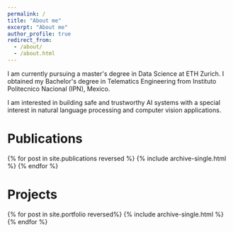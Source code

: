 ```yaml
---
permalink: /
title: "About me"
excerpt: "About me"
author_profile: true
redirect_from: 
  - /about/
  - /about.html
---
```


I am currently pursuing a master's degree in Data Science at ETH Zurich. 
I obtained my Bachelor's degree in Telematics Engineering from Instituto Politecnico Nacional (IPN), Mexico. 

I am interested in building safe and trustworthy AI systems with a special interest in natural language processing and computer vision applications. 


Publications
======
{% for post in site.publications reversed %}
  {% include archive-single.html %}
{% endfor %}

Projects
======
{% for post in site.portfolio reversed%}
  {% include archive-single.html %}
{% endfor %}
